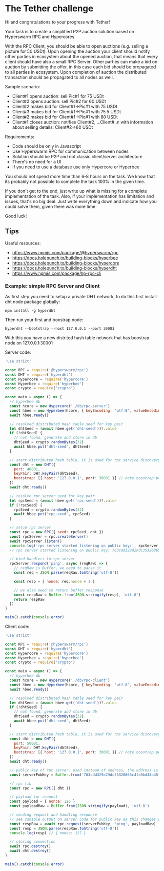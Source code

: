 # The Tether challenge

Hi and congratulations to your progress with Tether!

Your task is to create a simplified P2P auction solution based on Hyperswarm RPC and Hypercores.

With the RPC Client, you should be able to open auctions (e.g. selling a picture for 50 USDt). Upon opening the auction 
your client should notify other parties in ecosystem about the opened auction, that means that every client should 
have also a small RPC Server. Other parties can make a bid on auction by submitting the offer, in this case each bid
should be propagated to all parties in ecosystem. Upon completion of auction the distributed transaction should be 
propagated to all nodes as well.

Sample scenario:
- Client#1 opens auction: sell Pic#1 for 75 USDt
- Client#2 opens auction: sell Pic#2 for 60 USDt
- Client#2 makes bid for Client#1->Pic#1 with 75 USDt
- Client#3 makes bid for Client#1->Pic#1 with 75.5 USDt
- Client#2 makes bid for Client#1->Pic#1 with 80 USDt
- Client#1 closes auction: notifies Client#2, ...Client#..n with information about selling details: Client#2->80 USDt

Requirements:
- Code should be only in Javascript
- Use Hyperswarm RPC for communication between nodes
- Solution should be P2P and not classic client/server architecture
- There's no need for a UI
- If you need to use a database use only Hypercore or Hyperbee

You should not spend more time than 6-8 hours on the task. We know that its probably not possible to complete the task 100% in the given time.

If you don't get to the end, just write up what is missing for a complete implementation of the task. Also, if your implementation has limitation and issues, that's no big deal. Just write everything down and indicate how you could solve them, given there was more time.

Good luck!

## Tips

Useful resources:
- https://www.npmjs.com/package/@hyperswarm/rpc
- https://docs.holepunch.to/building-blocks/hyperbee
- https://docs.holepunch.to/building-blocks/hypercore
- https://docs.holepunch.to/building-blocks/hyperdht
- https://www.npmjs.com/package/hp-rpc-cli

### Example: simple RPC Server and Client

As first step you need to setup a private DHT network, to do this first install dht node package globally:
```
npm install -g hyperdht
```
Then run your first and boostrap node:
```
hyperdht --bootstrap --host 127.0.0.1 --port 30001
```

With this you have a new distrited hash table network that has boostrap node on 127.0.0.1:30001

Server code:
```js
'use strict'

const RPC = require('@hyperswarm/rpc')
const DHT = require('hyperdht')
const Hypercore = require('hypercore')
const Hyperbee = require('hyperbee')
const crypto = require('crypto')

const main = async () => {
  // hyperbee db
  const hcore = new Hypercore('./db/rpc-server')
  const hbee = new Hyperbee(hcore, { keyEncoding: 'utf-8', valueEncoding: 'binary' })
  await hbee.ready()

  // resolved distributed hash table seed for key pair
  let dhtSeed = (await hbee.get('dht-seed'))?.value
  if (!dhtSeed) {
    // not found, generate and store in db
    dhtSeed = crypto.randomBytes(32)
    await hbee.put('dht-seed', dhtSeed)
  }

  // start distributed hash table, it is used for rpc service discovery
  const dht = new DHT({
    port: 40001,
    keyPair: DHT.keyPair(dhtSeed),
    bootstrap: [{ host: '127.0.0.1', port: 30001 }] // note boostrap points to dht that is started via cli
  })
  await dht.ready()

  // resolve rpc server seed for key pair
  let rpcSeed = (await hbee.get('rpc-seed'))?.value
  if (!rpcSeed) {
    rpcSeed = crypto.randomBytes(32)
    await hbee.put('rpc-seed', rpcSeed)
  }

  // setup rpc server
  const rpc = new RPC({ seed: rpcSeed, dht })
  const rpcServer = rpc.createServer()
  await rpcServer.listen()
  console.log('rpc server started listening on public key:', rpcServer.publicKey.toString('hex'))
  // rpc server started listening on public key: 763cdd329d29dc35326865c4fa9bd33a45fdc2d8d2564b11978ca0d022a44a19

  // bind handlers to rpc server
  rpcServer.respond('ping', async (reqRaw) => {
    // reqRaw is Buffer, we need to parse it
    const req = JSON.parse(reqRaw.toString('utf-8'))

    const resp = { nonce: req.nonce + 1 }

    // we also need to return buffer response
    const respRaw = Buffer.from(JSON.stringify(resp), 'utf-8')
    return respRaw
  })
}

main().catch(console.error)
```

Client code:
```js
'use strict'

const RPC = require('@hyperswarm/rpc')
const DHT = require('hyperdht')
const Hypercore = require('hypercore')
const Hyperbee = require('hyperbee')
const crypto = require('crypto')

const main = async () => {
  // hyperbee db
  const hcore = new Hypercore('./db/rpc-client')
  const hbee = new Hyperbee(hcore, { keyEncoding: 'utf-8', valueEncoding: 'binary' })
  await hbee.ready()

  // resolved distributed hash table seed for key pair
  let dhtSeed = (await hbee.get('dht-seed'))?.value
  if (!dhtSeed) {
    // not found, generate and store in db
    dhtSeed = crypto.randomBytes(32)
    await hbee.put('dht-seed', dhtSeed)
  }

  // start distributed hash table, it is used for rpc service discovery
  const dht = new DHT({
    port: 50001,
    keyPair: DHT.keyPair(dhtSeed),
    bootstrap: [{ host: '127.0.0.1', port: 30001 }] // note boostrap points to dht that is started via cli
  })
  await dht.ready()

  // public key of rpc server, used instead of address, the address is discovered via dht
  const serverPubKey = Buffer.from('763cdd329d29dc35326865c4fa9bd33a45fdc2d8d2564b11978ca0d022a44a19', 'hex')

  // rpc lib
  const rpc = new RPC({ dht })

  // payload for request
  const payload = { nonce: 126 }
  const payloadRaw = Buffer.from(JSON.stringify(payload), 'utf-8')

  // sending request and handling response
  // see console output on server code for public key as this changes on different instances
  const respRaw = await rpc.request(serverPubKey, 'ping', payloadRaw)
  const resp = JSON.parse(respRaw.toString('utf-8'))
  console.log(resp) // { nonce: 127 }

  // closing connection
  await rpc.destroy()
  await dht.destroy()
}

main().catch(console.error)
```